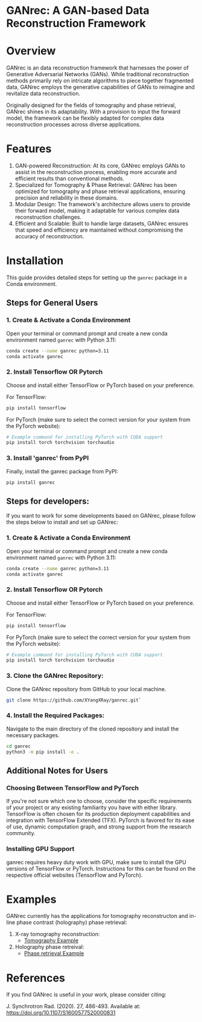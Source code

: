 # GANrec: A GAN-based Data Reconstruction Framework

# Overview

GANrec is an data reconstruction framework that harnesses the power of Generative Adversarial Networks (GANs). While traditional reconstruction methods primarily rely on intricate algorithms to piece together fragmented data, GANrec employs the generative capabilities of GANs to reimagine and revitalize data reconstruction.

Originally designed for the fields of tomography and phase retrieval, GANrec shines in its adaptability. With a provision to input the forward model, the framework can be flexibly adapted for complex data reconstruction processes across diverse applications.

# Features

1. GAN-powered Reconstruction: At its core, GANrec employs GANs to assist in the reconstruction process, enabling more accurate and efficient results than conventional methods.
2. Specialized for Tomography & Phase Retrieval: GANrec has been optimized for tomography and phase retrieval applications, ensuring precision and reliability in these domains.
3. Modular Design: The framework's architecture allows users to provide their forward model, making it adaptable for various complex data reconstruction challenges.
4. Efficient and Scalable: Built to handle large datasets, GANrec ensures that speed and efficiency are maintained without compromising the accuracy of reconstruction.

# Installation

This guide provides detailed steps for setting up the `ganrec` package in a Conda environment.

## Steps for General Users

### 1. Create & Activate a Conda Environment
Open your terminal or command prompt and create a new conda environment named `ganrec` with Python 3.11:

```bash
conda create --name ganrec python=3.11
conda activate ganrec
```

### 2. Install Tensorflow OR Pytorch 
Choose and install either TensorFlow or PyTorch based on your preference.

For TensorFlow:
```bash
pip install tensorflow
```

For PyTorch (make sure to select the correct version for your system from the PyTorch website):
```bash
# Example command for installing PyTorch with CUDA support
pip install torch torchvision torchaudio
```

### 3. Install 'ganrec' from PyPI
Finally, install the ganrec package from PyPI:
```bash
pip install ganrec
```

## Steps for developers:
If you want to work for some developments based on GANrec, please follow the steps below to install and set up GANrec:


### 1. Create & Activate a Conda Environment
Open your terminal or command prompt and create a new conda environment named `ganrec` with Python 3.11:

```bash
conda create --name ganrec python=3.11
conda activate ganrec
```
   
### 2. Install Tensorflow OR Pytorch 
Choose and install either TensorFlow or PyTorch based on your preference.

For TensorFlow:
```bash
pip install tensorflow
```

For PyTorch (make sure to select the correct version for your system from the PyTorch website):
```bash
# Example command for installing PyTorch with CUDA support
pip install torch torchvision torchaudio
```
### 3. Clone the GANrec Repository:
Clone the GANrec repository from GitHub to your local machine.
```bash  
git clone https://github.com/XYangXRay/ganrec.git`
```

### 4. Install the Required Packages:

Navigate to the main directory of the cloned repository and install the necessary packages.
```bash
cd ganrec
python3 -m pip install -e .
```

## Additional Notes for Users

### Choosing Between TensorFlow and PyTorch
If you're not sure which one to choose, consider the specific requirements of your project or any existing familiarity you have with either library.
TensorFlow is often chosen for its production deployment capabilities and integration with TensorFlow Extended (TFX).
PyTorch is favored for its ease of use, dynamic computation graph, and strong support from the research community.
### Installing GPU Support
ganrec requires heavy duty work with GPU, make sure to install the GPU versions of TensorFlow or PyTorch. Instructions for this can be found on the respective official websites (TensorFlow and PyTorch).

# Examples

GANrec currently has the applications for tomography reconstructon and in-line phase contrast (holography) phase retrieval:

1. X-ray tomography reconstruction:
   - [Tomography Example](https://github.com/XYangXRay/ganrec/blob/main/examples/tomography_tf.ipynb)
2. Holography phase retreival:
   - [Phase retrieval Example](https://github.com/XYangXRay/ganrec/blob/main/examples/holography_tf.ipynb)

# References

If you find GANrec is useful in your work, please consider citing:

J. Synchrotron Rad. (2020). 27, 486-493.
Available at: https://doi.org/10.1107/S1600577520000831
